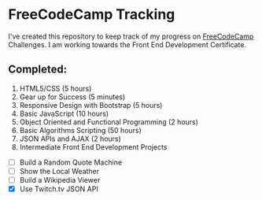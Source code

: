 # FreeCodeCamp Tracking

I've created this repository to keep track of my progress on [FreeCodeCamp](https://www.freecodecamp.com) Challenges. I am working towards the Front End Development Certificate.

## Completed:

1. HTML5/CSS (5 hours)
2. Gear up for Success (5 minutes)
3. Responsive Design with Bootstrap (5 hours)
4. Basic JavaScript (10 hours)
5. Object Oriented and Functional Programming (2 hours)
6. Basic Algorithms Scripting (50 hours)
7. JSON APIs and AJAX (2 hours)
8. Intermediate Front End Development Projects
- [ ] Build a Random Quote Machine
- [ ] Show the Local Weather
- [ ] Build a Wikipedia Viewer
- [x] Use Twitch.tv JSON API
